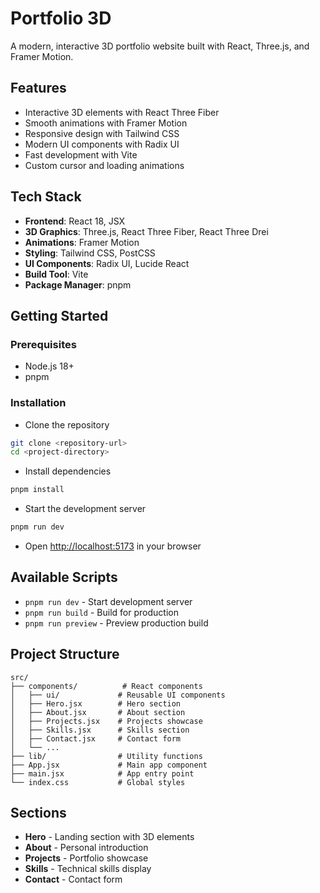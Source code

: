 # Portfolio 3D

A modern, interactive 3D portfolio website built with React, Three.js, and Framer Motion.

## Features

- Interactive 3D elements with React Three Fiber
- Smooth animations with Framer Motion
- Responsive design with Tailwind CSS
- Modern UI components with Radix UI
- Fast development with Vite
- Custom cursor and loading animations

## Tech Stack

- **Frontend**: React 18, JSX
- **3D Graphics**: Three.js, React Three Fiber, React Three Drei
- **Animations**: Framer Motion
- **Styling**: Tailwind CSS, PostCSS
- **UI Components**: Radix UI, Lucide React
- **Build Tool**: Vite
- **Package Manager**: pnpm

## Getting Started

### Prerequisites

- Node.js 18+
- pnpm

### Installation

- Clone the repository

```bash
git clone <repository-url>
cd <project-directory>
```

- Install dependencies

```bash
pnpm install
```

- Start the development server

```bash
pnpm run dev
```

- Open [http://localhost:5173](http://localhost:5173) in your browser

## Available Scripts

- `pnpm run dev` - Start development server
- `pnpm run build` - Build for production
- `pnpm run preview` - Preview production build

## Project Structure

```text
src/
├── components/          # React components
│   ├── ui/             # Reusable UI components
│   ├── Hero.jsx        # Hero section
│   ├── About.jsx       # About section
│   ├── Projects.jsx    # Projects showcase
│   ├── Skills.jsx      # Skills section
│   ├── Contact.jsx     # Contact form
│   └── ...
├── lib/                # Utility functions
├── App.jsx             # Main app component
├── main.jsx            # App entry point
└── index.css           # Global styles
```

## Sections

- **Hero** - Landing section with 3D elements
- **About** - Personal introduction
- **Projects** - Portfolio showcase
- **Skills** - Technical skills display
- **Contact** - Contact form
